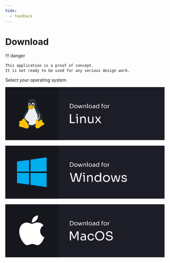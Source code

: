 ```yaml
---
hide:
  - feedback
---
```

# Download

!!! danger

    This application is a proof of concept.
    It is not ready to be used for any serious design work.

Select your operating system

[![download for Linux](/assets/images/linux-badge.svg)](https://github.com/re-path/studio/releases/latest/download/repath-studio-linux.AppImage)

[![download for Windows](/assets/images/windows-badge.svg)](https://github.com/re-path/studio/releases/latest/download/repath-studio-win.exe)

[![download for MacOS](/assets/images/mac_os-badge.svg)](https://github.com/re-path/studio/releases/latest/download/repath-studio-mac.dmg)